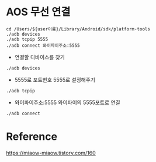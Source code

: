 # AOS 무선 연결

~~~
cd /Users/${user이름}/Library/Android/sdk/platform-tools
./adb devices
./adb tcpip 5555
./adb connect 와이파이주소:5555
~~~

- 연결할 디바이스를 찾기
~~~
./adb devices
~~~

- 5555로 포트번호 5555로 설정해주기
~~~
./adb tcpip
~~~

- 와이파이주소:5555 와이파이의 5555포트로 연결
~~~
./adb connect
~~~

# Reference
https://miaow-miaow.tistory.com/160  